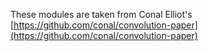 These modules are taken from Conal Elliot's 
[https://github.com/conal/convolution-paper](https://github.com/conal/convolution-paper)
